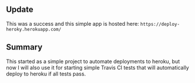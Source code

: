 ## Update
This was a success and this simple app is hosted here:
```https://deploy-heroky.herokuapp.com/```

## Summary
This started as a simple project to automate deployments to heroku, but now I will also use it for starting simple Travis CI tests that will automatically deploy to heroku if all tests pass.
